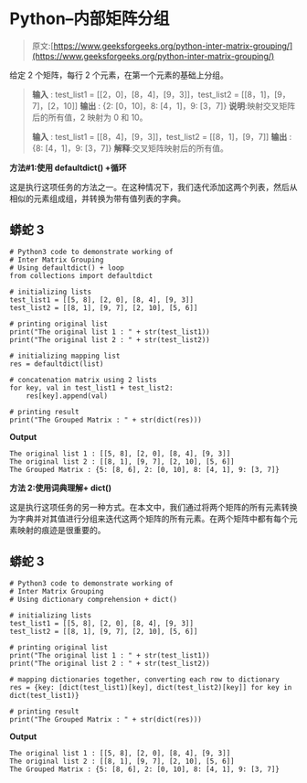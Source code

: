 # Python–内部矩阵分组

> 原文:[https://www.geeksforgeeks.org/python-inter-matrix-grouping/](https://www.geeksforgeeks.org/python-inter-matrix-grouping/)

给定 2 个矩阵，每行 2 个元素，在第一个元素的基础上分组。

> **输入** : test_list1 = [[2，0]，[8，4]，[9，3]]，test_list2 = [[8，1]，[9，7]，[2，10]]
> **输出** : {2: [0，10]，8: [4，1]，9: [3，7]}
> **说明**:映射交叉矩阵后的所有值，2 映射为 0 和 10。
> 
> **输入** : test_list1 = [[8，4]，[9，3]]，test_list2 = [[8，1]，[9，7]]
> **输出** : {8: [4，1]，9: [3，7]}
> **解释**:交叉矩阵映射后的所有值。

**方法#1:使用 defaultdict() +循环**

这是执行这项任务的方法之一。在这种情况下，我们迭代添加这两个列表，然后从相似的元素组成组，并转换为带有值列表的字典。

## 蟒蛇 3

```
# Python3 code to demonstrate working of 
# Inter Matrix Grouping
# Using defaultdict() + loop
from collections import defaultdict

# initializing lists
test_list1 = [[5, 8], [2, 0], [8, 4], [9, 3]]
test_list2 = [[8, 1], [9, 7], [2, 10], [5, 6]]

# printing original list
print("The original list 1 : " + str(test_list1))
print("The original list 2 : " + str(test_list2))

# initializing mapping list 
res = defaultdict(list)

# concatenation matrix using 2 lists
for key, val in test_list1 + test_list2:
    res[key].append(val)

# printing result 
print("The Grouped Matrix : " + str(dict(res)))
```

**Output**

```
The original list 1 : [[5, 8], [2, 0], [8, 4], [9, 3]]
The original list 2 : [[8, 1], [9, 7], [2, 10], [5, 6]]
The Grouped Matrix : {5: [8, 6], 2: [0, 10], 8: [4, 1], 9: [3, 7]}

```

**方法 2:使用词典理解+ dict()**

这是执行这项任务的另一种方式。在本文中，我们通过将两个矩阵的所有元素转换为字典并对其值进行分组来迭代这两个矩阵的所有元素。在两个矩阵中都有每个元素映射的痕迹是很重要的。

## 蟒蛇 3

```
# Python3 code to demonstrate working of 
# Inter Matrix Grouping
# Using dictionary comprehension + dict()

# initializing lists
test_list1 = [[5, 8], [2, 0], [8, 4], [9, 3]]
test_list2 = [[8, 1], [9, 7], [2, 10], [5, 6]]

# printing original list
print("The original list 1 : " + str(test_list1))
print("The original list 2 : " + str(test_list2))

# mapping dictionaries together, converting each row to dictionary
res = {key: [dict(test_list1)[key], dict(test_list2)[key]] for key in dict(test_list1)}

# printing result 
print("The Grouped Matrix : " + str(dict(res)))
```

**Output**

```
The original list 1 : [[5, 8], [2, 0], [8, 4], [9, 3]]
The original list 2 : [[8, 1], [9, 7], [2, 10], [5, 6]]
The Grouped Matrix : {5: [8, 6], 2: [0, 10], 8: [4, 1], 9: [3, 7]}

```